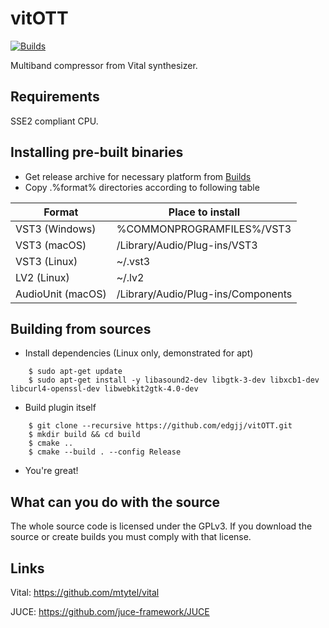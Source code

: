 # vitOTT
[![Builds](https://github.com/edgjj/vitOTT/actions/workflows/builds.yml/badge.svg)](https://github.com/edgjj/vitOTT/actions/workflows/builds.yml)

Multiband compressor from Vital synthesizer.

## Requirements
SSE2 compliant CPU.

## Installing pre-built binaries
- Get release archive for necessary platform from [Builds](https://github.com/edgjj/vitOTT/actions/workflows/builds.yml)
- Copy .%format% directories according to following table

| Format            | Place to install                   |
| ----------------- | ---------------------------------- |
| VST3 (Windows)    | %COMMONPROGRAMFILES%/VST3          |
| VST3 (macOS)      | /Library/Audio/Plug-ins/VST3       |
| VST3 (Linux)      | ~/.vst3                            |
| LV2 (Linux)       | ~/.lv2                             |
| AudioUnit (macOS) | /Library/Audio/Plug-ins/Components |


## Building from sources
- Install dependencies (Linux only, demonstrated for apt)
```
    $ sudo apt-get update 
    $ sudo apt-get install -y libasound2-dev libgtk-3-dev libxcb1-dev libcurl4-openssl-dev libwebkit2gtk-4.0-dev
```
- Build plugin itself
```
    $ git clone --recursive https://github.com/edgjj/vitOTT.git
    $ mkdir build && cd build
    $ cmake ..
    $ cmake --build . --config Release
```
- You're great!

## What can you do with the source
The whole source code is licensed under the GPLv3. If you download the source or create builds you must comply with that license.

## Links
Vital: https://github.com/mtytel/vital

JUCE: https://github.com/juce-framework/JUCE
